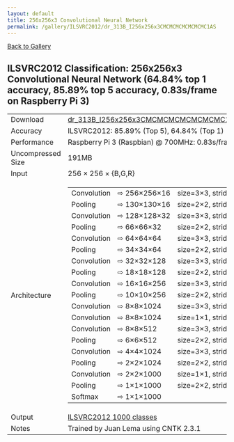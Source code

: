 ```yaml
---
layout: default
title: 256x256x3 Convolutional Neural Network
permalink: /gallery/ILSVRC2012/dr_313B_I256x256x3CMCMCMCMCMCMCMC1AS
---
```


[Back to Gallery](/ELL/gallery)

## ILSVRC2012 Classification: 256x256x3 Convolutional Neural Network (64.84% top 1 accuracy, 85.89% top 5 accuracy, 0.83s/frame on Raspberry Pi 3)

<table class="table table-striped table-bordered">
    <tr>
        <td> Download </td>
        <td colspan="3"> <a href="https://github.com/Microsoft/ELL-models/raw/master/models/ILSVRC2012/dr_313B_I256x256x3CMCMCMCMCMCMCMC1AS/dr_313B_I256x256x3CMCMCMCMCMCMCMC1AS.ell.zip">dr_313B_I256x256x3CMCMCMCMCMCMCMC1AS.ell.zip</a></td>
    </tr>
    <tr>
        <td> Accuracy </td>
        <td colspan="3"> ILSVRC2012: 85.89% (Top 5), 64.84% (Top 1) </td>
    </tr>
    <tr>
        <td> Performance </td>
        <td colspan="3"> Raspberry Pi 3 (Raspbian) @ 700MHz: 0.83s/frame </td>
    </tr>
    <tr>
        <td> Uncompressed Size </td>
        <td colspan="3"> 191MB </td>
    </tr>
    <tr>
        <td> Input </td>
        <td colspan="3"> 256 &times; 256 &times; {B,G,R} </td>
    </tr>
    <tr>
        <td> Architecture </td>
        <td>
            <table class="arch-table">
                <tr class="arch-table">
                    <td>Convolution</td>
                    <td>&#8680;&nbsp;256×256×16</td>
                    <td>size=3×3,&nbsp;stride=1,&nbsp;type=float32,&nbsp;activation=leaky&nbsp;relu</td>
                </tr>
                <tr class="arch-table">
                    <td>Pooling</td>
                    <td>&#8680;&nbsp;130×130×16</td>
                    <td>size=2×2,&nbsp;stride=2,&nbsp;operation=max</td>
                </tr>
                <tr class="arch-table">
                    <td>Convolution</td>
                    <td>&#8680;&nbsp;128×128×32</td>
                    <td>size=3×3,&nbsp;stride=1,&nbsp;type=float32,&nbsp;activation=leaky&nbsp;relu</td>
                </tr>
                <tr class="arch-table">
                    <td>Pooling</td>
                    <td>&#8680;&nbsp;66×66×32</td>
                    <td>size=2×2,&nbsp;stride=2,&nbsp;operation=max</td>
                </tr>
                <tr class="arch-table">
                    <td>Convolution</td>
                    <td>&#8680;&nbsp;64×64×64</td>
                    <td>size=3×3,&nbsp;stride=1,&nbsp;type=float32,&nbsp;activation=leaky&nbsp;relu</td>
                </tr>
                <tr class="arch-table">
                    <td>Pooling</td>
                    <td>&#8680;&nbsp;34×34×64</td>
                    <td>size=2×2,&nbsp;stride=2,&nbsp;operation=max</td>
                </tr>
                <tr class="arch-table">
                    <td>Convolution</td>
                    <td>&#8680;&nbsp;32×32×128</td>
                    <td>size=3×3,&nbsp;stride=1,&nbsp;type=float32,&nbsp;activation=leaky&nbsp;relu</td>
                </tr>
                <tr class="arch-table">
                    <td>Pooling</td>
                    <td>&#8680;&nbsp;18×18×128</td>
                    <td>size=2×2,&nbsp;stride=2,&nbsp;operation=max</td>
                </tr>
                <tr class="arch-table">
                    <td>Convolution</td>
                    <td>&#8680;&nbsp;16×16×256</td>
                    <td>size=3×3,&nbsp;stride=1,&nbsp;type=float32,&nbsp;activation=leaky&nbsp;relu</td>
                </tr>
                <tr class="arch-table">
                    <td>Pooling</td>
                    <td>&#8680;&nbsp;10×10×256</td>
                    <td>size=2×2,&nbsp;stride=2,&nbsp;operation=max</td>
                </tr>
                <tr class="arch-table">
                    <td>Convolution</td>
                    <td>&#8680;&nbsp;8×8×1024</td>
                    <td>size=3×3,&nbsp;stride=1,&nbsp;type=float32,&nbsp;activation=leaky&nbsp;relu</td>
                </tr>
                <tr class="arch-table">
                    <td>Convolution</td>
                    <td>&#8680;&nbsp;8×8×1024</td>
                    <td>size=1×1,&nbsp;stride=1,&nbsp;type=float32,&nbsp;activation=leaky&nbsp;relu</td>
                </tr>
                <tr class="arch-table">
                    <td>Convolution</td>
                    <td>&#8680;&nbsp;8×8×512</td>
                    <td>size=3×3,&nbsp;stride=1,&nbsp;type=float32,&nbsp;activation=leaky&nbsp;relu</td>
                </tr>
                <tr class="arch-table">
                    <td>Pooling</td>
                    <td>&#8680;&nbsp;6×6×512</td>
                    <td>size=2×2,&nbsp;stride=2,&nbsp;operation=max</td>
                </tr>
                <tr class="arch-table">
                    <td>Convolution</td>
                    <td>&#8680;&nbsp;4×4×1024</td>
                    <td>size=3×3,&nbsp;stride=1,&nbsp;type=float32,&nbsp;activation=leaky&nbsp;relu</td>
                </tr>
                <tr class="arch-table">
                    <td>Pooling</td>
                    <td>&#8680;&nbsp;2×2×1024</td>
                    <td>size=2×2,&nbsp;stride=2,&nbsp;operation=max</td>
                </tr>
                <tr class="arch-table">
                    <td>Convolution</td>
                    <td>&#8680;&nbsp;2×2×1000</td>
                    <td>size=1×1,&nbsp;stride=1,&nbsp;type=float32,&nbsp;activation=leaky&nbsp;relu</td>
                </tr>
                <tr class="arch-table">
                    <td>Pooling</td>
                    <td>&#8680;&nbsp;1×1×1000</td>
                    <td>size=2×2,&nbsp;stride=1,&nbsp;operation=average</td>
                </tr>
                <tr class="arch-table">
                    <td>Softmax</td>
                    <td>&#8680;&nbsp;1×1×1000</td>
                    <td></td>
                </tr>
            </table>
        </td>
    </tr>
    <tr>
        <td> Output </td>
        <td colspan="3"> <a href="https://github.com/Microsoft/ELL-models/raw/master/models/ILSVRC2012/categories.txt">ILSVRC2012 1000 classes</a> </td>
    </tr>
    <tr>
        <td> Notes </td>
        <td colspan="3"> Trained by Juan Lema using CNTK 2.3.1 </td>
    </tr>
</table>

